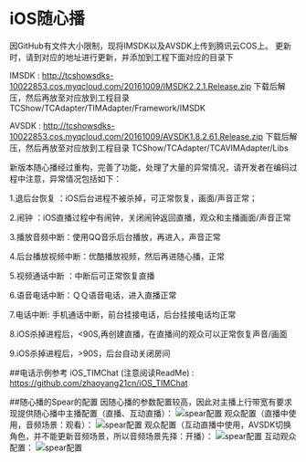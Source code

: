 # iOS随心播
因GitHub有文件大小限制，现将IMSDK以及AVSDK上传到腾讯云COS上。
更新时，请到对应的地址进行更新，并添加到工程下面对应的目录下

IMSDK : http://tcshowsdks-10022853.cos.myqcloud.com/20161009/IMSDK2.2.1.Release.zip 下载后解压，然后再放至对应放到工程目录  TCShow/TCAdapter/TIMAdapter/Framework/IMSDK

AVSDK : http://tcshowsdks-10022853.cos.myqcloud.com/20161009/AVSDK1.8.2.61.Release.zip 下载后解压，然后再放至对应放到工程目录  TCShow/TCAdapter/TCAVIMAdapter/Libs

新版本随心播经过重构，完善了功能，处理了大量的异常情况，请开发者在编码过程中注意，异常情况包括如下：

1.退后台恢复 ：iOS后台进程不被杀掉，可正常恢复，画面/声音正常；

2.闹钟 ：iOS直播过程中有闹钟，关闭闹钟返回直播，观众和主播画面/声音正常

3.播放音频中断：使用QQ音乐后台播放，再进入，声音正常

4.后台播放视频中断：优酷播放视频，然后再进随心播，正常

5.视频通话中断 ：中断后可正常恢复直播

6.语音电话中断：ＱＱ语音电话，进入直播正常

7.电话中断: 手机通话中断，前台挂接电话，后台挂接电话均正常

8.iOS杀掉进程后，<90S,再创建直播，在直播间的观众可以正常恢复声音/画面

9.iOS杀掉进程后，>90S，后台自动关闭房间

##电话示例参考
iOS_TIMChat (注意阅读ReadMe) : https://github.com/zhaoyang21cn/iOS_TIMChat

##随心播的Spear的配置
因随心播的参数配置较高，因此对主播上行带宽有要求
现提供随心播中主播配置（直播、互动直播）：
![spear配置](https://raw.githubusercontent.com/zhaoyang21cn/iOS_Suixinbo/master/LiveHost.jpeg)
观众配置（直播中使用，音频场景：观看）：
![spear配置](https://raw.githubusercontent.com/zhaoyang21cn/iOS_Suixinbo/master/NormalGuest.jpeg)
观众配置（互动直播中使用，AVSDK切换角色，并不能更新音频场景，所以音频场景先择：开播）：
![spear配置](https://raw.githubusercontent.com/zhaoyang21cn/iOS_Suixinbo/master/InteractGuest.jpeg)
互动观众配置：
![spear配置](https://raw.githubusercontent.com/zhaoyang21cn/iOS_Suixinbo/master/InteractUser.jpeg)
